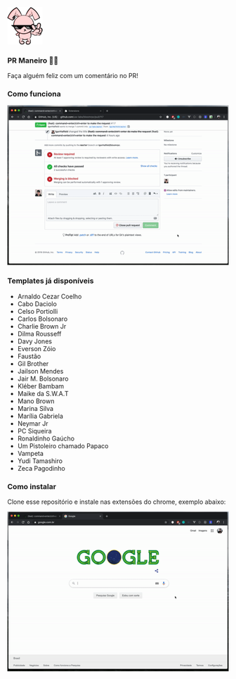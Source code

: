<img style="" src="icon.png" width="80" />

### PR Maneiro 👍🏻

Faça alguém feliz com um comentário no PR!

### Como funciona

![demo 1](assets/demo-1.gif)

### Templates já disponíveis

- Arnaldo Cezar Coelho
- Cabo Daciolo
- Celso Portiolli
- Carlos Bolsonaro
- Charlie Brown Jr
- Dilma Rousseff
- Davy Jones
- Everson Zóio
- Faustão
- Gil Brother
- Jailson Mendes
- Jair M. Bolsonaro
- Kléber Bambam
- Maike da S.W.A.T
- Mano Brown
- Marina Silva
- Marília Gabriela
- Neymar Jr
- PC Siqueira
- Ronaldinho Gaúcho
- Um Pistoleiro chamado Papaco
- Vampeta
- Yudi Tamashiro
- Zeca Pagodinho

### Como instalar

Clone esse repositório e instale nas extensões do chrome, exemplo abaixo:

![demo 2](assets/demo-2.gif)
